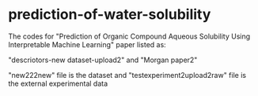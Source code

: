 # prediction-of-water-solubility
The codes for "Prediction of Organic Compound Aqueous Solubility Using Interpretable Machine Learning" paper listed as:

"descriotors-new dataset-upload2" and "Morgan paper2" 

 "new222new" file is the dataset and "testexperiment2upload2raw" file is the external experimental data 

